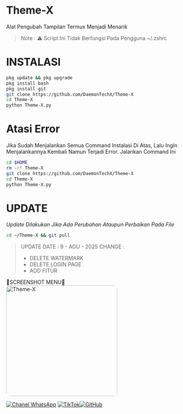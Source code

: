 # Theme-X
Alat Pengubah Tampilan Termux Menjadi Menarik
> Note : ⚠️ Script Ini Tidak Berfungsi Pada Pengguna ~/.zshrc

# INSTALASI
```bash
pkg update && pkg upgrade
pkg install bash
pkg install git
git clone https://github.com/DaemonTechX/Theme-X
cd Theme-X
python Theme-X.py
```

# Atasi Error
Jika Sudah Menjalankan Semua Command Instalasi Di Atas, Lalu Ingin Menjalankannya Kembali Namun Terjadi Error. Jalankan Command Ini
```bash
cd $HOME
rm -rf Theme-X
git clone https://github.com/DaemonTechX/Theme-X
cd Theme-X
python Theme-X.py
```

# UPDATE
_Update Dilakukan Jika Ada Perubahan Ataupun Perbaikan Pada File_

```bash
cd ~/Theme-X && git pull
```
> UPDATE DATE : 9 - AGU - 2025
> CHANGE :
> - DELETE WATERMARK
> - DELETE LOGIN PAGE
> - ADD FITUR

  <summary>📸SCREENSHOT MENU📸</summary>

  <img src="https://files.catbox.moe/tl0hbn.png" alt="Theme-X" width="300" style="border-radius: 10px;" />
</details>

[![Chanel WhatsApp](https://img.shields.io/badge/Chanel-WhatsApp-green?logo=whatsapp)](https://whatsapp.com/channel/0029VbBLBZ80lwgrRDEnyV0v) [![TikTok](https://img.shields.io/badge/TikTok-Profile-black?logo=tiktok)](https://www.tiktok.com/@by_exe9)[![GitHub](https://img.shields.io/badge/GitHub-Profile-black?logo=github)](https://github.com/Arby-Hex)

